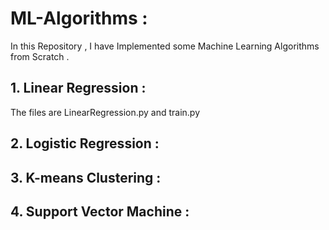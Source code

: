 # ML-Algorithms :

In this Repository , I have Implemented some Machine Learning Algorithms from Scratch .

 ## 1.  Linear Regression : 
  The files are LinearRegression.py and train.py
  
 ## 2. Logistic Regression :
 
 ## 3. K-means Clustering :
 
 ## 4. Support Vector Machine :
